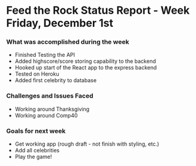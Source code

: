# Feed the Rock Status Report - Week Friday, December 1st

### What was accomplished during the week
* Finished Testing the API
* Added highscore/score storing capability to the backend
* Hooked up start of the React app to the express backend
* Tested on Heroku
* Added first celebrity to database

### Challenges and Issues Faced
* Working around Thanksgiving
* Working around Comp40

### Goals for next week
* Get working app (rough draft - not finish with styling, etc.)
* Add all celebrities
* Play the game!
